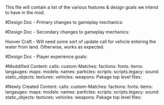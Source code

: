 This file will contain a list of the various features & design goals we intend to have in the mod.


#Design Doc - Primary changes to gameplay mechanics:




#Design Doc - Secondary changes to gameplay mechanics:

Hoover Craft - Will need some sort of update call for vehicle entering the water from land. Otherwise, works as expected.


#Design Doc - Player experience goals:




#Moddified Content:
    calls:
    custom-Matches:
    factions:
    fonts:
    items:
    langauges:
    maps:
    models:
    names:
    particles:
    scripts:
    scripts.legacy:
    sound:
    static_objects:
    textures:
    vehicles:
    weapons:
    Pakage top level files:



#Newly Created Content:
    calls:
    custom-Matches:
    factions:
    fonts:
    items:
    langauges:
    maps:
    models:
    names:
    particles:
    scripts:
    scripts.legacy:
    sound:
    static_objects:
    textures:
    vehicles:
    weapons:
    Pakage top level files:
